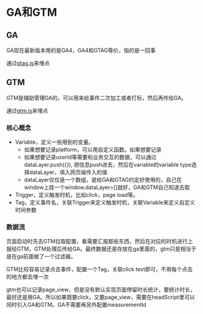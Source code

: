 <!--
 * @Author: Hong.Zhang
 * @Date: 2024-05-31 13:52:56
 * @Description: 
-->
# GA和GTM

## GA

GA现在最新版本用的是GA4，GA4和GTAG等价，指的是一回事

通过[gtag.js](https://www.googletagmanager.com/gtag/js)来埋点


## GTM

GTM是辅助管理GA的，可以用来给事件二次加工或者打标，然后再传给GA。

通过[gtm.js](https://www.googletagmanager.com/gtm.js)来埋点

 ### 核心概念

- Variable，定义一些用到的变量。
  - 如果想要记录platform，可以用自定义函数。如果想要记录
  - 如果想要记录userId等需要和业务交互的数据，可以通过dataLayer.push({}), 把信息push进去，然后在variable的variable type选择dataLayer，填入网页端传入的值
  - dataLayer仅仅是一个数组，是给GA和GTAG约定好使用的，自己在window上挂一个window.dataLayer=[]就好，GA和GTM自己知道去取
- Trigger，定义触发时机，比如click，page load等。
- Tag，定义事件名，关联Trigger来定义触发时机，关联Variable来定义自定义时间参数
  
### 数据流

页面启动时先去GTM拉取配置，看需要汇报那些东西，然后在对应的时机进行上报给GTM，GTM处理后传给GA。最终数据还是存放在ga里面的，gtm只是相当于是在ga前面做了一个过滤器。

GTM比较容易记录点击事件，配置一个Tag，关联click text即可，不用每个点击的地方都去埋一次

gtm也可以记录page_view，但是没有默认实现页面停留时长统计，要统计时长，最好还是用GA。所以如果既要click，又要page_view，需要在headScript里可以同时引入GA和GTM。GA不需要再另外配置measurementId





